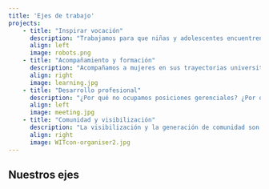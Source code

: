 ```yaml
---
title: 'Ejes de trabajo'
projects:
    - title: "Inspirar vocación"
      description: "Trabajamos para que niñas y adolescentes encuentren espacios seguros y de contención donde poder desarrollar su faceta tecnológica."
      align: left
      image: robots.png
    - title: "Acompañamiento y formación"
      description: "Acompañamos a mujeres en sus trayectorias universitarias en carreras relacionadas con la tecnología. Queremos brindar un lugar donde poder charlar dudas, compartir experiencias y encontrar en la sororidad apoyo durante este camino."
      align: right
      image: learning.jpg
    - title: "Desarrollo profesional"
      description: "¿Por qué no ocupamos posiciones gerenciales? ¿Por qué somos pocas las líderes técnicas? No sólo buscamos generan soluciones a esta problemática sino también ofrecer al sector industrial recursos de calidad y alta formación."
      align: left
      image: meeting.jpg
    - title: "Comunidad y visibilización"
      description: "La visibilización y la generación de comunidad son las herramientas para impulsar el cambio sociocultural. Cada día somos más y elegimos la profesión que amamos, juntas defenderemos nuestros espacios."
      align: right
      image: WITcon-organiser2.jpg
---
```


## Nuestros ejes